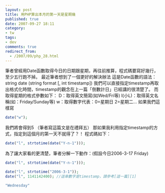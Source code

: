 ```yaml
---
layout: post
title: 用PHP算出本月的第一天是星期幾
published: true
date: 2007-09-27 18:11
category:
- tw
tags:
- dev
comments: true
redirect_from:
  - /2007/09/php_28.html
---
```



筆者曾經用Date函數取得今日的日期跟星期，再往前推算，程式碼要寫好幾行，至少五行跑不掉。
最近筆者想到了一個更好的解決辦法
這是Date函數的語法：
string date (string format [, int timestamp])
我們可以直接指定timestamp再取出格式化時間，timestamp的觀念在上一篇「倒數計日」已經講的很清楚了。
而取得星期的格式參數如下：
D：取得英文簡寫(如Wed/Fri等)
l(小L)：取得英文名稱(如：Friday/Sunday等)
w：取得數字代表：0=星期日 2=星期二…
如果我們這樣寫

```php
date("w");
```

我們將會得到5 （筆者寫這篇文是在禮拜五）
那如果我利用指定timestamp的方式，指定到這個月的第一天不就得了？！
程式碼如下：

```php
date("l", strtotime(date("Y-n-1")));
```


為了讓大家看的更清楚，筆者分解一下動作：(假設今日2006-3-17 Friday)

```php
date("l", strtotime(date("Y-n-1")));

date("l", strtotime("2006-3-1"));
date("l", 1141142400); //這串數字是timestamp，請參考[這一篇][1]

"Wednesday"
```


[1]: http://littlebmix.blogspot.com/2007/09/php.html
